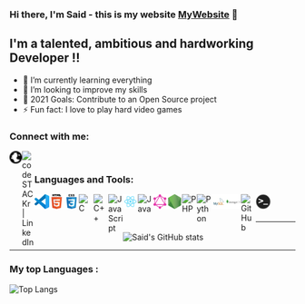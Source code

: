 ### Hi there, I'm Said - this is my website [MyWebsite][website] 👋



## I'm a talented, ambitious and hardworking Developer !!

- 🌱 I’m currently learning everything 
- 👯 I’m looking to improve my skills
- 🥅 2021 Goals: Contribute to an Open Source project
- ⚡ Fun fact: I love to play hard video games

### Connect with me:

[<img align="left" alt="codeSTACKr.com" width="22px" src="https://raw.githubusercontent.com/iconic/open-iconic/master/svg/globe.svg" />][website]
[<img align="left" alt="codeSTACKr | LinkedIn" width="22px" src="https://cdn.jsdelivr.net/npm/simple-icons@v3/icons/linkedin.svg" />][linkedin]


<br />

### Languages and Tools:

[<img align="left" alt="Visual Studio Code" width="26px" src="https://raw.githubusercontent.com/github/explore/80688e429a7d4ef2fca1e82350fe8e3517d3494d/topics/visual-studio-code/visual-studio-code.png" />][webdevplaylist]
[<img align="left" alt="HTML5" width="26px" src="https://raw.githubusercontent.com/github/explore/80688e429a7d4ef2fca1e82350fe8e3517d3494d/topics/html/html.png" />][webdevplaylist]
[<img align="left" alt="CSS3" width="26px" src="https://raw.githubusercontent.com/github/explore/80688e429a7d4ef2fca1e82350fe8e3517d3494d/topics/css/css.png" />][webdevplaylist]
[<img align="left" alt="C" width="26px" src="https://raw.githubusercontent.com/jmnote/z-icons/master/svg/c.svg" />][webdevplaylist]
[<img align="left" alt="C++" width="26px" src="https://raw.githubusercontent.com/jmnote/z-icons/master/svg/cpp.svg" />][webdevplaylist]
[<img align="left" alt="JavaScript" width="26px" src="https://raw.githubusercontent.com/jmnote/z-icons/master/svg/javascript.svg" />][webdevplaylist]
[<img align="left" alt="React" width="26px" src="https://raw.githubusercontent.com/github/explore/80688e429a7d4ef2fca1e82350fe8e3517d3494d/topics/react/react.png" />][webdevplaylist]
[<img align="left" alt="Java" width="26px" src="https://raw.githubusercontent.com/jmnote/z-icons/master/svg/java.svg" />][webdevplaylist]
[<img align="left" alt="GraphQL" width="26px" src="https://raw.githubusercontent.com/github/explore/80688e429a7d4ef2fca1e82350fe8e3517d3494d/topics/graphql/graphql.png" />][webdevplaylist]
[<img align="left" alt="Node.js" width="26px" src="https://raw.githubusercontent.com/github/explore/80688e429a7d4ef2fca1e82350fe8e3517d3494d/topics/nodejs/nodejs.png" />][webdevplaylist]
[<img align="left" alt="PHP" width="26px" src="https://raw.githubusercontent.com/jmnote/z-icons/master/svg/php.svg" />][webdevplaylist]
[<img align="left" alt="Python" width="26px" src="https://raw.githubusercontent.com/jmnote/z-icons/master/svg/python.svg" />][webdevplaylist]
[<img align="left" alt="MySQL" width="26px" src="https://raw.githubusercontent.com/github/explore/80688e429a7d4ef2fca1e82350fe8e3517d3494d/topics/mysql/mysql.png" />][webdevplaylist]
[<img align="left" alt="MongoDB" width="26px" src="https://raw.githubusercontent.com/github/explore/80688e429a7d4ef2fca1e82350fe8e3517d3494d/topics/mongodb/mongodb.png" />][webdevplaylist]
[<img align="left" alt="GitHub" width="26px" src="https://raw.githubusercontent.com/jmnote/z-icons/master/svg/github.svg" />][webdevplaylist]
[<img align="left" alt="Terminal" width="26px" src="https://raw.githubusercontent.com/github/explore/80688e429a7d4ef2fca1e82350fe8e3517d3494d/topics/terminal/terminal.png" />][webdevplaylist]

<br />
<br />


---
![Said's GitHub stats](https://github-readme-stats.vercel.app/api?username=saidIssaoui&show_icons=true)


---
### My top Languages :

![Top Langs](https://github-readme-stats.vercel.app/api/top-langs/?username=saidIssaoui&langs_count=8)



[website]: https://saidissaoui.github.io/
[linkedin]: https://www.linkedin.com/in/said-issaoui-55095315b/
[webdevplaylist]: #